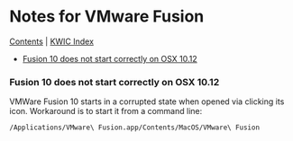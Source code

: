 # Notes for VMware Fusion

[Contents](contents.md) | [KWIC Index](kwic-index.md)

* [Fusion 10 does not start correctly on OSX 10.12](#fusion-10-does-not-start-correctly-on-osx-1012)


### Fusion 10 does not start correctly on OSX 10.12

VMWare Fusion 10 starts in a corrupted state when opened via clicking its icon. Workaround is to start it from a command line:

```
/Applications/VMware\ Fusion.app/Contents/MacOS/VMware\ Fusion
```
